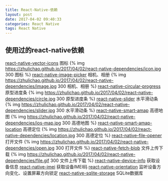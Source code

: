 ```yaml
---
title: React-Native-依赖
layout: post
date: 2017-04-02 09:40:33
categories: React Native
tags: React Native
---
```


## 使用过的react-native依赖

[react-native-vector-icons](https://github.com/oblador/react-native-vector-icons) 图标
{% img https://zhulichao.github.io/2017/04/02/react-native-dependencies/icon.jpg 300 图标 %}
[react-native-image-picker](https://github.com/marcshilling/react-native-image-picker) 相机、相册
{% img https://zhulichao.github.io/2017/04/02/react-native-dependencies/image.jpg 300 相机、相册 %}
[react-native-circular-progress](https://github.com/bgryszko/react-native-circular-progress) 原型进度条
{% img https://zhulichao.github.io/2017/04/02/react-native-dependencies/circle.jpg 300 原型进度条 %}
[react-native-slider](https://github.com/jeanregisser/react-native-slider) 水平滑动条
{% img https://zhulichao.github.io/2017/04/02/react-native-dependencies/slider.jpg 300 水平滑动条 %}
[react-native-smart-amap](https://github.com/react-native-component/react-native-smart-amap) 高德地图
{% img https://zhulichao.github.io/2017/04/02/react-native-dependencies/ios-map.jpg 300 高德地图 %}
[react-native-smart-amap-location](https://github.com/react-native-component/react-native-smart-amap-location) 高德定位
{% img https://zhulichao.github.io/2017/04/02/react-native-dependencies/location.jpg 300 高德定位 %}
[react-native-file-opener](https://github.com/huangzuizui/react-native-file-opener) 打开文件
{% img https://zhulichao.github.io/2017/04/02/react-native-dependencies/open.jpg 300 打开文件 %}
[react-native-fetch-blob](https://github.com/wkh237/react-native-fetch-blob) 文件上传下载
{% img https://zhulichao.github.io/2017/04/02/react-native-dependencies/file.gif 300 文件上传下载 %}
[react-native-device-info](https://github.com/rebeccahughes/react-native-device-info) 获取设备信息
[react-native-imei](https://github.com/SimenCodes/react-native-imei) 获取设备IMEI码
[react-native-orientation](https://github.com/yamill/react-native-orientation) 监听设备方向变化、设置屏幕方向锁定
[react-native-sqlite-storage](https://github.com/andpor/react-native-sqlite-storage) SQLite数据库


